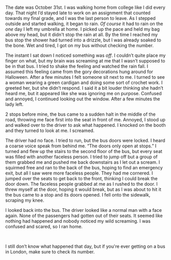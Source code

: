 The date was October 31st. I was walking home from college like I did every day. That night I’d stayed late to work on an assignment that counted towards my final grade, and I was the last person to leave. As I stepped outside and started walking, it began to rain. *Of course* it had to rain on the *one* day I left my umbrella at home. I picked up the pace and held my bag above my head, but it didn't stop the rain at all. By the time I reached my bus stop the shower had turned into a drizzle, but I was already soaked to the bone. Wet and tired, I got on my bus without checking the number.

The instant I sat down I noticed something was *off*. I couldn’t quite place my finger on what, but my brain was screaming at me that I wasn’t supposed to be in that bus. I tried to shake the feeling and watched the rain fall. I assumed this feeling came from the gory decorations hung around for Halloween. After a few minutes I felt someone sit next to me. I turned to see a woman wearing a green cardigan and doing some sort of crochet work. I greeted her, but she didn’t respond. I said it a bit louder thinking she hadn’t heard me, but it appeared like she was ignoring me on purpose. Confused and annoyed, I continued looking out the window. After a few minutes the lady left.

2 stops before mine, the bus came to a sudden halt in the middle of the road, throwing me face first into the seat in front of me. Annoyed, I stood up and walked over to the driver to ask what happened. I knocked on the booth and they turned to look at me. I screamed.

The driver had no face. I tried to run, but the bus doors were locked. I heard a coarse voice speak from behind me. “The doors only open at stops.” I turned and flew up the stairs to the second floor of the bus, but every seat was filled with another faceless person. I tried to jump off but a group of them grabbed me and pushed me back downstairs as I let out a scream. I squirmed free and ran to the back of the bus, hoping to find an emergency exit, but all I saw were more faceless people. They had me cornered. I jumped over the seats to get back to the front, thinking I could break the door down. The faceless people grabbed at me as I rushed to the door. I threw myself at the door, hoping it would break, but as I was about to hit it the bus came to a stop and its doors opened. I fell onto the sidewalk, scraping my knee.

I looked back into the bus. The driver looked like a normal man with a face again. None of the passengers had gotten out of their seats. It seemed like nothing had happened and nobody noticed my wild screaming. I was confused and scared, so I ran home.

&#x200B;

I still don’t know what happened that day, but if you're ever getting on a bus in London, make sure to check its number.